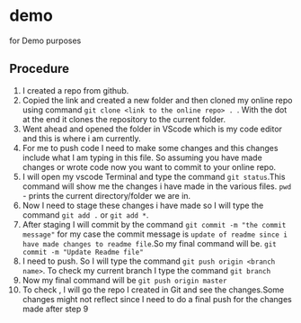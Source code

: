 # demo
for Demo purposes 

## Procedure
1. I created a repo from github.
2. Copied the link and created a new folder and then cloned my online repo using command `git clone <link to the online repo> . `. With the dot at the end it clones the repository to the current folder.
3. Went ahead and opened the folder in VScode which is my code editor and this is where i am currently.
4. For me to push code I need to make some changes and this changes include what I am typing in this file. So assuming you have made changes or wrote code now you want to commit to your online repo.
5. I will open my vscode Terminal and type the command `git status`.This command will show me the changes i have made in the various files.
`pwd` - prints the current directory/folder we are in.
6. Now I need to stage these changes i have made so I will type the command `git add .` or `git add *`.
7. After staging I will commit by the command `git commit -m "the commit message"` for my case the commit message is `update of readme since i have made changes to readme file`.So my final command will be. `git commit -m "Update Readme file"`
8. I need to push. So I will type the command `git push origin <branch name>`. To check my current branch I type the command `git branch`
9. Now my final command will be `git push origin master`
10. To check , I will go the repo I created in Git and see the changes.Some changes might not reflect since I need to do a final push for the changes made after step 9
